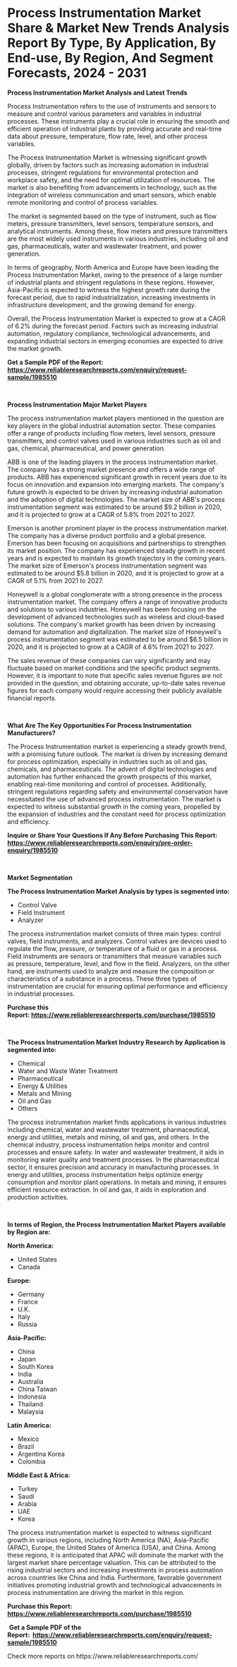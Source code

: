 <p><h1>Process Instrumentation Market Share & Market New Trends Analysis Report By Type, By Application, By End-use, By Region, And Segment Forecasts, 2024 - 2031</h1></p><p><strong>Process Instrumentation Market Analysis and Latest Trends</strong></p>
<p><p>Process Instrumentation refers to the use of instruments and sensors to measure and control various parameters and variables in industrial processes. These instruments play a crucial role in ensuring the smooth and efficient operation of industrial plants by providing accurate and real-time data about pressure, temperature, flow rate, level, and other process variables.</p><p>The Process Instrumentation Market is witnessing significant growth globally, driven by factors such as increasing automation in industrial processes, stringent regulations for environmental protection and workplace safety, and the need for optimal utilization of resources. The market is also benefiting from advancements in technology, such as the integration of wireless communication and smart sensors, which enable remote monitoring and control of process variables.</p><p>The market is segmented based on the type of instrument, such as flow meters, pressure transmitters, level sensors, temperature sensors, and analytical instruments. Among these, flow meters and pressure transmitters are the most widely used instruments in various industries, including oil and gas, pharmaceuticals, water and wastewater treatment, and power generation.</p><p>In terms of geography, North America and Europe have been leading the Process Instrumentation Market, owing to the presence of a large number of industrial plants and stringent regulations in these regions. However, Asia-Pacific is expected to witness the highest growth rate during the forecast period, due to rapid industrialization, increasing investments in infrastructure development, and the growing demand for energy.</p><p>Overall, the Process Instrumentation Market is expected to grow at a CAGR of 6.2% during the forecast period. Factors such as increasing industrial automation, regulatory compliance, technological advancements, and expanding industrial sectors in emerging economies are expected to drive the market growth.</p></p>
<p><strong>Get a Sample PDF of the Report:&nbsp; <a href="https://www.reliableresearchreports.com/enquiry/request-sample/1985510">https://www.reliableresearchreports.com/enquiry/request-sample/1985510</a></strong></p>
<p>&nbsp;</p>
<p><strong>Process Instrumentation Major Market Players</strong></p>
<p><p>The process instrumentation market players mentioned in the question are key players in the global industrial automation sector. These companies offer a range of products including flow meters, level sensors, pressure transmitters, and control valves used in various industries such as oil and gas, chemical, pharmaceutical, and power generation.</p><p>ABB is one of the leading players in the process instrumentation market. The company has a strong market presence and offers a wide range of products. ABB has experienced significant growth in recent years due to its focus on innovation and expansion into emerging markets. The company's future growth is expected to be driven by increasing industrial automation and the adoption of digital technologies. The market size of ABB's process instrumentation segment was estimated to be around $9.2 billion in 2020, and it is projected to grow at a CAGR of 5.8% from 2021 to 2027.</p><p>Emerson is another prominent player in the process instrumentation market. The company has a diverse product portfolio and a global presence. Emerson has been focusing on acquisitions and partnerships to strengthen its market position. The company has experienced steady growth in recent years and is expected to maintain its growth trajectory in the coming years. The market size of Emerson's process instrumentation segment was estimated to be around $5.8 billion in 2020, and it is projected to grow at a CAGR of 5.1% from 2021 to 2027.</p><p>Honeywell is a global conglomerate with a strong presence in the process instrumentation market. The company offers a range of innovative products and solutions to various industries. Honeywell has been focusing on the development of advanced technologies such as wireless and cloud-based solutions. The company's market growth has been driven by increasing demand for automation and digitalization. The market size of Honeywell's process instrumentation segment was estimated to be around $6.5 billion in 2020, and it is projected to grow at a CAGR of 4.6% from 2021 to 2027.</p><p>The sales revenue of these companies can vary significantly and may fluctuate based on market conditions and the specific product segments. However, it is important to note that specific sales revenue figures are not provided in the question, and obtaining accurate, up-to-date sales revenue figures for each company would require accessing their publicly available financial reports.</p></p>
<p>&nbsp;</p>
<p><strong>What Are The Key Opportunities For Process Instrumentation Manufacturers?</strong></p>
<p><p>The Process Instrumentation market is experiencing a steady growth trend, with a promising future outlook. The market is driven by increasing demand for process optimization, especially in industries such as oil and gas, chemicals, and pharmaceuticals. The advent of digital technologies and automation has further enhanced the growth prospects of this market, enabling real-time monitoring and control of processes. Additionally, stringent regulations regarding safety and environmental conservation have necessitated the use of advanced process instrumentation. The market is expected to witness substantial growth in the coming years, propelled by the expansion of industries and the constant need for process optimization and efficiency.</p></p>
<p><strong>Inquire or Share Your Questions If Any Before Purchasing This Report: <a href="https://www.reliableresearchreports.com/enquiry/pre-order-enquiry/1985510">https://www.reliableresearchreports.com/enquiry/pre-order-enquiry/1985510</a></strong></p>
<p>&nbsp;</p>
<p><strong>Market Segmentation</strong></p>
<p><strong>The Process Instrumentation Market Analysis by types is segmented into:</strong></p>
<p><ul><li>Control Valve</li><li>Field Instrument</li><li>Analyzer</li></ul></p>
<p><p>The process instrumentation market consists of three main types: control valves, field instruments, and analyzers. Control valves are devices used to regulate the flow, pressure, or temperature of a fluid or gas in a process. Field instruments are sensors or transmitters that measure variables such as pressure, temperature, level, and flow in the field. Analyzers, on the other hand, are instruments used to analyze and measure the composition or characteristics of a substance in a process. These three types of instrumentation are crucial for ensuring optimal performance and efficiency in industrial processes.</p></p>
<p><strong>Purchase this Report:&nbsp;<a href="https://www.reliableresearchreports.com/purchase/1985510">https://www.reliableresearchreports.com/purchase/1985510</a></strong></p>
<p>&nbsp;</p>
<p><strong>The Process Instrumentation Market Industry Research by Application is segmented into:</strong></p>
<p><ul><li>Chemical</li><li>Water and Waste Water Treatment</li><li>Pharmaceutical</li><li>Energy & Utilities</li><li>Metals and Mining</li><li>Oil and Gas</li><li>Others</li></ul></p>
<p><p>The process instrumentation market finds applications in various industries including chemical, water and wastewater treatment, pharmaceutical, energy and utilities, metals and mining, oil and gas, and others. In the chemical industry, process instrumentation helps monitor and control processes and ensure safety. In water and wastewater treatment, it aids in monitoring water quality and treatment processes. In the pharmaceutical sector, it ensures precision and accuracy in manufacturing processes. In energy and utilities, process instrumentation helps optimize energy consumption and monitor plant operations. In metals and mining, it ensures efficient resource extraction. In oil and gas, it aids in exploration and production activities.</p></p>
<p>&nbsp;</p>
<p><strong>In terms of Region, the Process Instrumentation Market Players available by Region are:</strong></p>
<p>
    <p> <strong> North America: </strong>
        <ul>
            <li>United States</li>
            <li>Canada</li>
        </ul>
        </p> 
    <p> <strong> Europe: </strong>
        <ul>
            <li>Germany</li>
            <li>France</li>
            <li>U.K.</li>
            <li>Italy</li>
            <li>Russia</li>
        </ul>
        </p> 
    <p> <strong> Asia-Pacific: </strong>
        <ul>
            <li>China</li>
            <li>Japan</li>
            <li>South Korea</li>
            <li>India</li>
            <li>Australia</li>
            <li>China Taiwan</li>
            <li>Indonesia</li>
            <li>Thailand</li>
            <li>Malaysia</li>
        </ul>
        </p> 
    <p> <strong> Latin America: </strong>
        <ul>
            <li>Mexico</li>
            <li>Brazil</li>
            <li>Argentina Korea</li>
            <li>Colombia</li>
        </ul>
        </p> 
    <p> <strong> Middle East & Africa: </strong>
        <ul>
            <li>Turkey</li>
            <li>Saudi</li>
            <li>Arabia</li>
            <li>UAE</li>
            <li>Korea</li>
        </ul>
    </p>
    </p>
<p><p>The process instrumentation market is expected to witness significant growth in various regions, including North America (NA), Asia-Pacific (APAC), Europe, the United States of America (USA), and China. Among these regions, it is anticipated that APAC will dominate the market with the largest market share percentage valuation. This can be attributed to the rising industrial sectors and increasing investments in process automation across countries like China and India. Furthermore, favorable government initiatives promoting industrial growth and technological advancements in process instrumentation are driving the market in this region.</p></p>
<p><strong>Purchase this Report: <a href="https://www.reliableresearchreports.com/purchase/1985510">https://www.reliableresearchreports.com/purchase/1985510</a></strong></p>
<p>&nbsp;<strong>Get a Sample PDF of the Report:&nbsp;&nbsp;<a href="https://www.reliableresearchreports.com/enquiry/request-sample/1985510">https://www.reliableresearchreports.com/enquiry/request-sample/1985510</a></strong></p>
<p><strong></strong></p>
<p>Check more reports on https://www.reliableresearchreports.com/</p>